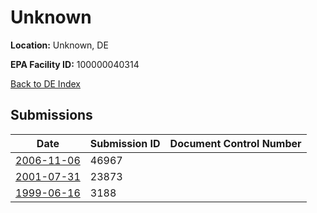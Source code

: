 # Unknown

**Location:** Unknown, DE

**EPA Facility ID:** 100000040314

[Back to DE Index](../../index.md)

## Submissions

| Date | Submission ID | Document Control Number |
|------|--------------|-------------------------|
| [2006-11-06](submissions/46967.md) | 46967 |  |
| [2001-07-31](submissions/23873.md) | 23873 |  |
| [1999-06-16](submissions/3188.md) | 3188 |  |
